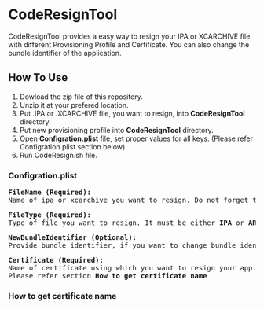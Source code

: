 # CodeResignTool

CodeResignTool provides a easy way to resign your IPA or XCARCHIVE file with different Provisioning Profile and Certificate. You can also change the bundle identifier of the application.

## How To Use

1. Dowload the zip file of this repository.
2. Unzip it at your prefered location.
3. Put .IPA or .XCARCHIVE file, you want to resign, into <b>CodeResignTool</b> directory.
4. Put new provisioning profile into <b>CodeResignTool</b> directory.
5. Open <b>Configration.plist</b> file, set proper values for all keys. (Please refer Configration.plist section below).
6. Run CodeResign.sh file.

### Configration.plist
<PRE>
<b>FileName (Required):</b> 
Name of ipa or xcarchive you want to resign. Do not forget to put this file into <b>CodeResignTool</b> directory.
</PRE>

<PRE>
<b>FileType (Required):</b> 
Type of file you want to resign. It must be either <b>IPA</b> or <b>ARCHIVE</b>.
</PRE>

<PRE>
<b>NewBundleIdentifier (Optional):</b>
Provide bundle identifier, if you want to change bundle identifier of your app.
</PRE>

<PRE>
<b>Certificate (Required):</b>
Name of certificate using which you want to resign your app. 
Please refer section <b>How to get certificate name</b>
</PRE>

### How to get certificate name
